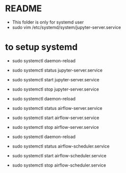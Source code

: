 # README 
- This folder is only for systemd user
- sudo vim /etc/systemd/system/jupyter-server.service


# to setup systemd 
- sudo systemctl daemon-reload
- sudo systemctl status jupyter-server.service
- sudo systemctl start jupyter-server.service
- sudo systemctl stop jupyter-server.service

- sudo systemctl daemon-reload
- sudo systemctl status airflow-server.service
- sudo systemctl start airflow-server.service
- sudo systemctl stop airflow-server.service

- sudo systemctl daemon-reload
- sudo systemctl status airflow-scheduler.service
- sudo systemctl start airflow-scheduler.service
- sudo systemctl stop airflow-scheduler.service